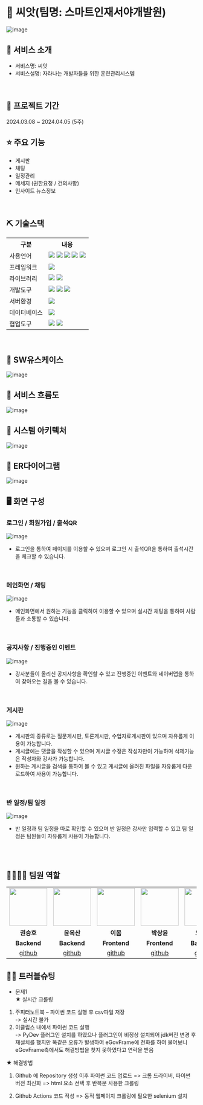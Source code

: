  # 📎 씨앗(팀명: 스마트인재서야개발원)
![image](https://ifh.cc/g/rHNZTD.png)


## 👀 서비스 소개
* 서비스명: 씨앗
* 서비스설명: 자라나는 개발자들을 위한 훈련관리시스템
<br>

## 📅 프로젝트 기간
2024.03.08 ~ 2024.04.05 (5주)
<br>

## ⭐ 주요 기능
* 게시판
* 채팅
* 일정관리
* 메세지 (권한요청 / 건의사항)
* 인사이트 뉴스정보
<br>

## ⛏ 기술스택
<table>
    <tr>
        <th>구분</th>
        <th>내용</th>
    </tr>
    <tr>
        <td>사용언어</td>
        <td>
            <img src="https://img.shields.io/badge/Java-007396?style=for-the-badge&logo=java&logoColor=white"/>
            <img src="https://img.shields.io/badge/Python-3776AB?style=for-the-badge&logo=Python&logoColor=white"/> 
            <img src="https://img.shields.io/badge/HTML5-E34F26?style=for-the-badge&logo=HTML5&logoColor=white"/>
            <img src="https://img.shields.io/badge/CSS3-1572B6?style=for-the-badge&logo=CSS3&logoColor=white"/>
            <img src="https://img.shields.io/badge/JavaScript-F7DF1E?style=for-the-badge&logo=JavaScript&logoColor=white"/>
        </td>
    </tr>
    <tr>
      <td>프레임워크</td>
      <td>
        <img src="https://img.shields.io/badge/Spring-6DB33F?style=for-the-badge&logo=Spring&logoColor=white"/> 
      </td>
    </tr>
    <tr>
        <td>라이브러리</td>
        <td>
         <img src="https://img.shields.io/badge/NaverMap-03C75A?style=for-the-badge&logo=Naver&logoColor=black">
         <img src="https://img.shields.io/badge/GoogleCalendar-4285F4?style=for-the-badge&logo=GoogleCalendar&logoColor=white">
        </td>
    </tr>
    <tr>
        <td>개발도구</td>
        <td>
            <img src="https://img.shields.io/badge/Eclipse-2C2255?style=for-the-badge&logo=Eclipse&logoColor=white"/>
            <img src="https://img.shields.io/badge/VSCode-007ACC?style=for-the-badge&logo=VisualStudioCode&logoColor=white"/>
            <img src="https://img.shields.io/badge/Jupyter-F37626?style=for-the-badge&logo=Jupyter&logoColor=white"/>
        </td>
    </tr>
    <tr>
        <td>서버환경</td>
        <td>
            <img src="https://img.shields.io/badge/Apache Tomcat-D22128?style=for-the-badge&logo=Apache Tomcat&logoColor=white"/>
        </td>
    </tr>
    <tr>
        <td>데이터베이스</td>
        <td>
            <img src="https://img.shields.io/badge/MySQL-4479A1?style=for-the-badge&logo=MySQL&logoColor=white"/> 
        </td>
    </tr>
    <tr>
        <td>협업도구</td>
        <td>
            <img src="https://img.shields.io/badge/Git-F05032?style=for-the-badge&logo=Git&logoColor=white"/>
            <img src="https://img.shields.io/badge/GitHub-181717?style=for-the-badge&logo=GitHub&logoColor=white"/>
        </td>
    </tr>
</table>


<br>

## 📌 SW유스케이스
![image](https://ifh.cc/g/TAOB0L.png)
<br>

## 📌 서비스 흐름도
![image](https://ifh.cc/g/RfsvWJ.jpg)
<br>

## 📌 시스템 아키텍처
![image](https://ifh.cc/g/8sn7zb.jpg)
<br>

## 📌 ER다이어그램
![image](https://ifh.cc/g/aOovp4.jpg)
<br>


## 🖥 화면 구성

### 로그인 / 회원가입 / 출석QR
![image](https://ifh.cc/g/SrA4NT.jpg)
<br>
- 로그인을 통하여 페이지를 이용할 수 있으며 로그인 시 출석QR을 통하여 출석시간을 체크할 수 있습니다.
<br>

### 메인화면 / 채팅
![image](https://ifh.cc/g/9bl82G.jpg)
<br>
- 메인화면에서 원하는 기능을 클릭하여 이용할 수 있으며 실시간 채팅을 통하여 사람들과 소통할 수 있습니다.
<br>

### 공지사항 / 진행중인 이벤트
![image](https://ifh.cc/g/ob2Nvg.jpg)
<br>
- 강사분들이 올리신 공지사항을 확인할 수 있고 진행중인 이벤트와 네이버맵을 통하여 찾아오는 길을 볼 수 있습니다.
<br>

### 게시판
![image](https://ifh.cc/g/s5YMrQ.jpg)
<br>
- 게시판의 종류로는 질문게시판, 토론게시판, 수업자료게시판이 있으며 자유롭게 이용이 가능합니다.
- 게시글에는 댓글을 작성할 수 있으며 게시글 수정은 작성자만이 가능하며 삭제기능은 작성자와 강사가 가능합니다.
- 원하는 게시글을 검색을 통하여 볼 수 있고 게시글에 올려진 파일을 자유롭게 다운로드하여 사용이 가능합니다.
<br>


### 반 일정/팀 일정
![image](https://ifh.cc/g/ODvqk5.jpg)
<br>
- 반 일정과 팀 일정을 따로 확인할 수 있으며 반 일정은 강사만 입력할 수 있고 팀 일정은 팀원들이 자유롭게 사용이 가능합니다.
<br>

<br>


## 👨‍👩‍👦‍👦 팀원 역할
<table>
  <tr>
    <td align="center"><img src="https://ifh.cc/g/Ab3K4n.png" width="100" height="100"/></td>
    <td align="center"><img src="https://ifh.cc/g/YfqlCg.png" width="100" height="100"/></td>
    <td align="center"><img src="https://ifh.cc/g/BDBKs9.png" width="100" height="100"/></td>
    <td align="center"><img src="https://ifh.cc/g/DVsKVL.png" width="100" height="100"/></td>
    <td align="center"><img src="https://ifh.cc/g/wft6jl.png" width="100" height="100"/></td>
  </tr>
  <tr>
    <td align="center"><strong>권승호</strong></td>
    <td align="center"><strong>윤옥산</strong></td>
    <td align="center"><strong>이봄</strong></td>
    <td align="center"><strong>박상윤</strong></td>
    <td align="center"><strong>오현진</strong></td>
  </tr>
  <tr>
    <td align="center"><b>Backend</b></td>
    <td align="center"><b>Backend</b></td>
    <td align="center"><b>Frontend</b></td>
    <td align="center"><b>Frontend</b></td>
    <td align="center"><b>Backend</b></td>
  </tr>
  <tr>
    <td align="center"><a href="https://github.com/Kwon0123" target='_blank'>github</a></td>
    <td align="center"><a href="https://github.com/yunoksan" target='_blank'>github</a></td>
    <td align="center"><a href="https://github.com/bom26" target='_blank'>github</a></td>
    <td align="center"><a href="https://github.com/SangYoon12" target='_blank'>github</a></td>
    <td align="center"><a href="https://github.com/OHONGSAM" target='_blank'>github</a></td>
  </tr>
</table>

## 🤾‍♂️ 트러블슈팅
 
* 문제1<br>
★ 실시간 크롤링<br>
1. 주피터노트북 – 파이썬 코드 실행 후 csv파일 저장<br>
 -> 실시간 불가<br>
2. 이클립스 내에서 파이썬 코드 실행 <br>
 -> PyDev 플러그인 설치를 하였으나 플러그인이 비정상 설치되어 jdk버전 변경 후 재설치를 했지만 똑같은 오류가 발생하여 eGovFrame에 전화를 하여 물어보니 eGovFrame측에서도 해결방법을 찾지 못하였다고 연락을 받음

★ 해결방법
1. Github 에 Repository 생성 이후 파이썬 코드 업로드
 => 크롬 드라이버, 파이썬 버전 최신화
 => html 요소 선택 후 반복문 사용한 크롤링

2. Github Actions 코드 작성
 => 동적 웹페이지 크롤링에 필요한 selenium 설치
